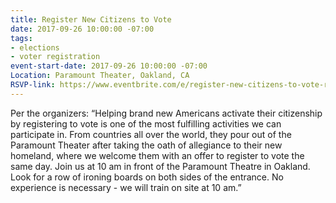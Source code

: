 ```yaml
---
title: Register New Citizens to Vote
date: 2017-09-26 10:00:00 -07:00
tags:
- elections
- voter registration
event-start-date: 2017-09-26 10:00:00 -07:00
Location: Paramount Theater, Oakland, CA
RSVP-link: https://www.eventbrite.com/e/register-new-citizens-to-vote-registration-36531506720?ref=wpevent
---
```


Per the organizers: “Helping brand new Americans activate their citizenship by registering to vote is one of the most fulfilling activities we can participate in. From countries all over the world, they pour out of the Paramount Theater after taking the oath of allegiance to their new homeland, where we welcome them with an offer to register to vote the same day. Join us at 10 am in front of the Paramount Theatre in Oakland. Look for a row of ironing boards on both sides of the entrance. No experience is necessary - we will train on site at 10 am.”